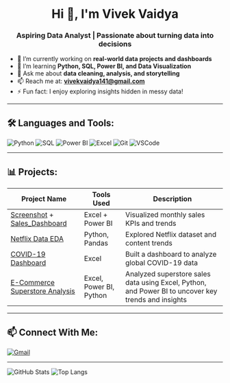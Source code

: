 
<h1 align="center">Hi 👋, I'm Vivek Vaidya</h1>
<h3 align="center">Aspiring Data Analyst | Passionate about turning data into decisions</h3>

- 🔭 I’m currently working on **real-world data projects and dashboards**  
- 🌱 I’m learning **Python, SQL, Power BI, and Data Visualization**  
- 💬 Ask me about **data cleaning, analysis, and storytelling**  
- 📫 Reach me at: **vivekvaidya141@gmail.com**  
- ⚡ Fun fact: I enjoy exploring insights hidden in messy data!

---

## 🛠️ Languages and Tools:

![Python](https://img.shields.io/badge/-Python-black?style=flat-square&logo=python)
![SQL](https://img.shields.io/badge/-SQL-blue?style=flat-square&logo=mysql)
![Power BI](https://img.shields.io/badge/-PowerBI-yellow?style=flat-square&logo=powerbi)
![Excel](https://img.shields.io/badge/-Excel-green?style=flat-square&logo=microsoft-excel)
![Git](https://img.shields.io/badge/-Git-black?style=flat-square&logo=git)
![VSCode](https://img.shields.io/badge/-VSCode-blue?style=flat-square&logo=visual-studio-code)

---

## 📊 Projects:

| Project Name | Tools Used | Description |
|--------------|------------|-------------|
| [Screenshot](https://github.com/VivekVaidya120/Sales_Dashboard/blob/main/Screenshot_Sales_Dashboard.png?raw=true)  +  [Sales_Dashboard](https://github.com/VivekVaidya120/Sales_Dashboard/blob/main/Sales_Dashboard.pbix) | Excel + Power BI | Visualized monthly sales KPIs and trends |
| [Netflix Data EDA](https://github.com/VivekVaidya120/netflix-analysis) | Python, Pandas | Explored Netflix dataset and content trends |
| [COVID-19 Dashboard](https://github.com/VivekVaidya120/covid19-dashboard) | Excel | Built a dashboard to analyze global COVID-19 data |
| [E-Commerce Superstore Analysis](https://github.com/VivekVaidya120/ecommerce-superstore) | Excel, Power BI, Python | Analyzed superstore sales data using Excel, Python, and Power BI to uncover key trends and insights |

---

## 📫 Connect With Me:

[![Gmail](https://img.shields.io/badge/-Gmail-red?style=flat-square&logo=gmail)](mailto:vivekvaidya141@gmail.com)

---

![GitHub Stats](https://github-readme-stats.vercel.app/api?username=VivekVaidya120&show_icons=true&theme=radical)
![Top Langs](https://github-readme-stats.vercel.app/api/top-langs/?username=VivekVaidya120&layout=compact&theme=radical)

